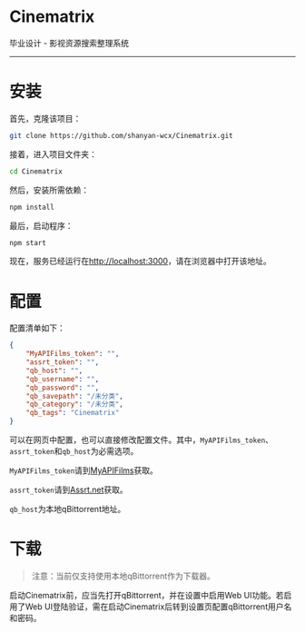 # Cinematrix

毕业设计 - 影视资源搜索整理系统

------

# 安装

首先，克隆该项目：

```bash
git clone https://github.com/shanyan-wcx/Cinematrix.git
```

接着，进入项目文件夹：

```bash
cd Cinematrix
```

然后，安装所需依赖：

```bash
npm install
```

最后，启动程序：

```bash
npm start
```

现在，服务已经运行在<http://localhost:3000>，请在浏览器中打开该地址。

# 配置

配置清单如下：

```json
{
    "MyAPIFilms_token": "",
    "assrt_token": "",
    "qb_host": "",
    "qb_username": "",
    "qb_password": "",
    "qb_savepath": "/未分类",
    "qb_category": "/未分类",
    "qb_tags": "Cinematrix"
}
```

可以在网页中配置，也可以直接修改配置文件。其中，`MyAPIFilms_token`、`assrt_token`和`qb_host`为必需选项。

`MyAPIFilms_token`请到[MyAPIFilms](https://www.myapifilms.com/)获取。

`assrt_token`请到[Assrt.net](https://assrt.net/)获取。

`qb_host`为本地qBittorrent地址。

# 下载

> 注意：当前仅支持使用本地qBittorrent作为下载器。

启动Cinematrix前，应当先打开qBittorrent，并在设置中启用Web UI功能。若启用了Web UI登陆验证，需在启动Cinematrix后转到设置页配置qBittorrent用户名和密码。
